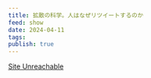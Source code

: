 ```yaml
---
title: 拡散の科学。人はなぜリツイートするのか
feed: show
date: 2024-04-11
tags: 
publish: true
---
```

[Site Unreachable](https://marketing.twitter.com/ja/insights/kakusan)

